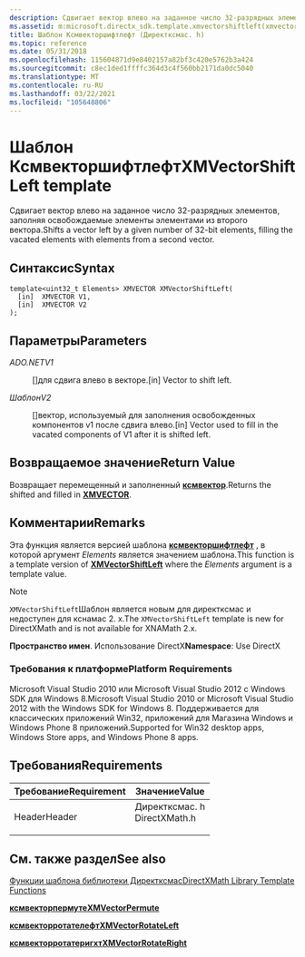 ```yaml
---
description: Сдвигает вектор влево на заданное число 32-разрядных элементов, заполняя освобождаемые элементы элементами из второго вектора.
ms.assetid: m:microsoft.directx_sdk.template.xmvectorshiftleft(xmvector,xmvector)
title: Шаблон Ксмвекторшифтлефт (Директксмас. h)
ms.topic: reference
ms.date: 05/31/2018
ms.openlocfilehash: 115604871d9e8402157a82bf3c420e5762b3a424
ms.sourcegitcommit: c8ec1ded1ffffc364d3c4f560bb2171da0dc5040
ms.translationtype: MT
ms.contentlocale: ru-RU
ms.lasthandoff: 03/22/2021
ms.locfileid: "105648806"
---
```

# <a name="xmvectorshiftleft-template"></a><span data-ttu-id="bc20c-103">Шаблон Ксмвекторшифтлефт</span><span class="sxs-lookup"><span data-stu-id="bc20c-103">XMVectorShiftLeft template</span></span>

<span data-ttu-id="bc20c-104">Сдвигает вектор влево на заданное число 32-разрядных элементов, заполняя освобождаемые элементы элементами из второго вектора.</span><span class="sxs-lookup"><span data-stu-id="bc20c-104">Shifts a vector left by a given number of 32-bit elements, filling the vacated elements with elements from a second vector.</span></span>

## <a name="syntax"></a><span data-ttu-id="bc20c-105">Синтаксис</span><span class="sxs-lookup"><span data-stu-id="bc20c-105">Syntax</span></span>

``` syntax
template<uint32_t Elements> XMVECTOR XMVectorShiftLeft(
  [in]  XMVECTOR V1,
  [in]  XMVECTOR V2
);
```

## <a name="parameters"></a><span data-ttu-id="bc20c-106">Параметры</span><span class="sxs-lookup"><span data-stu-id="bc20c-106">Parameters</span></span>

<dl> <dt>

<span data-ttu-id="bc20c-107"><span id="V1"></span><span id="v1"></span>*ADO.NET*</span><span class="sxs-lookup"><span data-stu-id="bc20c-107"><span id="V1"></span><span id="v1"></span>*V1*</span></span>
</dt> <dd>

<span data-ttu-id="bc20c-108">\[\]для сдвига влево в векторе.</span><span class="sxs-lookup"><span data-stu-id="bc20c-108">\[in\] Vector to shift left.</span></span>

</dd> <dt>

<span data-ttu-id="bc20c-109"><span id="V2"></span><span id="v2"></span>*Шаблон*</span><span class="sxs-lookup"><span data-stu-id="bc20c-109"><span id="V2"></span><span id="v2"></span>*V2*</span></span>
</dt> <dd>

<span data-ttu-id="bc20c-110">\[\]вектор, используемый для заполнения освобожденных компонентов v1 после сдвига влево.</span><span class="sxs-lookup"><span data-stu-id="bc20c-110">\[in\] Vector used to fill in the vacated components of V1 after it is shifted left.</span></span>

</dd> </dl>

## <a name="return-value"></a><span data-ttu-id="bc20c-111">Возвращаемое значение</span><span class="sxs-lookup"><span data-stu-id="bc20c-111">Return Value</span></span>

<span data-ttu-id="bc20c-112">Возвращает перемещенный и заполненный [**ксмвектор**](xmvector-data-type.md).</span><span class="sxs-lookup"><span data-stu-id="bc20c-112">Returns the shifted and filled in [**XMVECTOR**](xmvector-data-type.md).</span></span>

## <a name="remarks"></a><span data-ttu-id="bc20c-113">Комментарии</span><span class="sxs-lookup"><span data-stu-id="bc20c-113">Remarks</span></span>

<span data-ttu-id="bc20c-114">Эта функция является версией шаблона [**ксмвекторшифтлефт**](/windows/win32/api/directxmath/nf-directxmath-xmvectorshiftleft) , в которой аргумент *Elements* является значением шаблона.</span><span class="sxs-lookup"><span data-stu-id="bc20c-114">This function is a template version of [**XMVectorShiftLeft**](/windows/win32/api/directxmath/nf-directxmath-xmvectorshiftleft) where the *Elements* argument is a template value.</span></span>

> [!Note]  
> <span data-ttu-id="bc20c-115">`XMVectorShiftLeft`Шаблон является новым для директксмас и недоступен для кснамас 2. x.</span><span class="sxs-lookup"><span data-stu-id="bc20c-115">The `XMVectorShiftLeft` template is new for DirectXMath and is not available for XNAMath 2.x.</span></span>

 

<span data-ttu-id="bc20c-116">**Пространство имен**. Использование DirectX</span><span class="sxs-lookup"><span data-stu-id="bc20c-116">**Namespace**: Use DirectX</span></span>

### <a name="platform-requirements"></a><span data-ttu-id="bc20c-117">Требования к платформе</span><span class="sxs-lookup"><span data-stu-id="bc20c-117">Platform Requirements</span></span>

<span data-ttu-id="bc20c-118">Microsoft Visual Studio 2010 или Microsoft Visual Studio 2012 с Windows SDK для Windows 8.</span><span class="sxs-lookup"><span data-stu-id="bc20c-118">Microsoft Visual Studio 2010 or Microsoft Visual Studio 2012 with the Windows SDK for Windows 8.</span></span> <span data-ttu-id="bc20c-119">Поддерживается для классических приложений Win32, приложений для Магазина Windows и Windows Phone 8 приложений.</span><span class="sxs-lookup"><span data-stu-id="bc20c-119">Supported for Win32 desktop apps, Windows Store apps, and Windows Phone 8 apps.</span></span>

## <a name="requirements"></a><span data-ttu-id="bc20c-120">Требования</span><span class="sxs-lookup"><span data-stu-id="bc20c-120">Requirements</span></span>



| <span data-ttu-id="bc20c-121">Требование</span><span class="sxs-lookup"><span data-stu-id="bc20c-121">Requirement</span></span> | <span data-ttu-id="bc20c-122">Значение</span><span class="sxs-lookup"><span data-stu-id="bc20c-122">Value</span></span> |
|-------------------|------------------------------------------------------------------------------------------|
| <span data-ttu-id="bc20c-123">Header</span><span class="sxs-lookup"><span data-stu-id="bc20c-123">Header</span></span><br/> | <dl> <span data-ttu-id="bc20c-124"><dt>Директксмас. h</dt></span><span class="sxs-lookup"><span data-stu-id="bc20c-124"><dt>DirectXMath.h</dt></span></span> </dl> |



## <a name="see-also"></a><span data-ttu-id="bc20c-125">См. также раздел</span><span class="sxs-lookup"><span data-stu-id="bc20c-125">See also</span></span>

<dl> <dt>

[<span data-ttu-id="bc20c-126">Функции шаблона библиотеки Директксмас</span><span class="sxs-lookup"><span data-stu-id="bc20c-126">DirectXMath Library Template Functions</span></span>](ovw-xnamath-templates.md)
</dt> <dt>

[<span data-ttu-id="bc20c-127">**ксмвекторпермуте**</span><span class="sxs-lookup"><span data-stu-id="bc20c-127">**XMVectorPermute**</span></span>](xmvectorpermute-template.md)
</dt> <dt>

[<span data-ttu-id="bc20c-128">**ксмвекторротателефт**</span><span class="sxs-lookup"><span data-stu-id="bc20c-128">**XMVectorRotateLeft**</span></span>](xmvectorrotateleft-template.md)
</dt> <dt>

[<span data-ttu-id="bc20c-129">**ксмвекторротатеригхт**</span><span class="sxs-lookup"><span data-stu-id="bc20c-129">**XMVectorRotateRight**</span></span>](xmvectorrotateright-template.md)
</dt> </dl>

 

 
